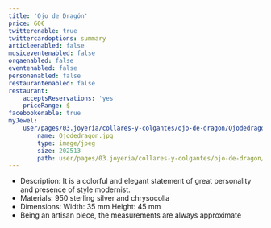 ```yaml
---
title: 'Ojo de Dragón'
price: 60€
twitterenable: true
twittercardoptions: summary
articleenabled: false
musiceventenabled: false
orgaenabled: false
eventenabled: false
personenabled: false
restaurantenabled: false
restaurant:
    acceptsReservations: 'yes'
    priceRange: $
facebookenable: true
myJewel:
    user/pages/03.joyeria/collares-y-colgantes/ojo-de-dragon/Ojodedragon.jpg:
        name: Ojodedragon.jpg
        type: image/jpeg
        size: 202513
        path: user/pages/03.joyeria/collares-y-colgantes/ojo-de-dragon/Ojodedragon.jpg
---
```


* Description: It is a colorful and elegant statement of great personality and presence of style modernist.
* Materials: 950 sterling silver and chrysocolla
* Dimensions: Width: 35 mm Height: 45 mm
* Being an artisan piece, the measurements are always approximate
